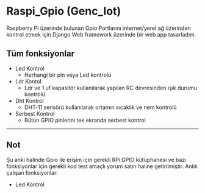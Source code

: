 # Raspi_Gpio (Genc_Iot)
Raspberry Pi üzerinde bulunan Gpio Portlarını internet/yerel ağ üzerinden kontrol etmek için Django Web framework üzerinde bir web app tasarladım.
## Tüm fonksiyonlar
* Led Kontrol
  * Herhangi bir pin veya Led kontrolü
* Ldr Kontol
  * Ldr ve 1 uf kapasitör kullanılarak yapılan RC devresinden ışık durumu kontrolü
* Dht Kontrol
  * DHT-11 sensörü kullanılarak ortamın sıcaklık ve nem kontrolü
* Serbest Kontrol
  * Bütün GPIO pinlerini tek ekranda serbest kontrol

---
## Not
Şu anki halinde Gpio ile erişim için gerekli RPi.GPIO kütüphanesi ve bazı fonksiyonlar için gerekli kod test amaçlı yorum satırı haline getirilmiştir.
Anlık çalışan fonksiyonlar:
* Led Kontrol

